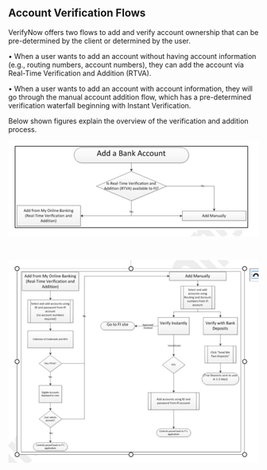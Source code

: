 ## Account Verification Flows

VerifyNow offers two flows to add and verify account ownership that can be pre-determined by the client or determined by the user.

•	When a user wants to add an account without having account information (e.g., routing numbers, account numbers), they can add the account via Real-Time Verification and Addition (RTVA).

•	When a user wants to add an account with account information, they will go through the manual account addition flow, which has a pre-determined verification waterfall beginning with Instant Verification.

Below shown figures explain the overview of the verification and addition process.


<center>

 ![image](../../assets/images/addBankAccount.png)

 &nbsp;

</center>


<center>

 ![image](../../assets/images/verificationFlows.png)

 &nbsp;

</center>

